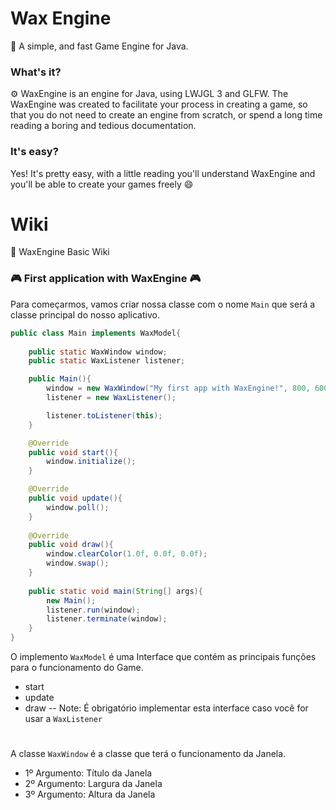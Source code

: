 # Wax Engine
💫 A simple, and fast Game Engine for Java.

### What's it?
⚙️ WaxEngine is an engine for Java, using LWJGL 3 and GLFW.
The WaxEngine was created to facilitate your process in creating a game, so that you do not need to create an engine from scratch, or spend a long time reading a boring and tedious documentation.

### It's easy?
Yes! It's pretty easy, with a little reading you'll understand WaxEngine and you'll be able to create your games freely 😄
# Wiki
📒 WaxEngine Basic Wiki
<br/>
### 🎮 First application with WaxEngine 🎮
Para começarmos, vamos criar nossa classe com o nome `Main` que será a classe principal do nosso aplicativo.
<br/>
```java
public class Main implements WaxModel{
	
	public static WaxWindow window;
	public static WaxListener listener;

	public Main(){
	    window = new WaxWindow("My first app with WaxEngine!", 800, 600);
	    listener = new WaxListener();

	    listener.toListener(this);
	}

	@Override
	public void start(){
	    window.initialize();
	}

	@Override
	public void update(){
	    window.poll();
	} 
	
	@Override
	public void draw(){
	    window.clearColor(1.0f, 0.0f, 0.0f);
	    window.swap();
	}
	
	public static void main(String[] args){
	    new Main();
	    listener.run(window);
	    listener.terminate(window);
	}
}
```
O implemento `WaxModel` é uma Interface que contém as principais funções para o funcionamento do Game.
- start
- update
- draw
--
Note: É obrigatório implementar esta interface caso você for usar a `WaxListener`
#
A classe `WaxWindow` é a classe que terá o funcionamento da Janela.
- 1º Argumento: Título da Janela
- 2º Argumento: Largura da Janela
- 3º Argumento: Altura da Janela

